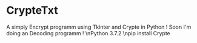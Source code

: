 # CrypteTxt
A simply Encrypt programm using Tkinter and Crypte in Python ! Soon I'm doing an Decoding programm !
\nPython 3.7.2
\npip install Crypte
